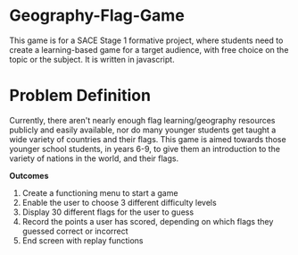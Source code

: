 # Geography-Flag-Game
This game is for a SACE Stage 1 formative project, where students need to create a learning-based game for a target audience, with free choice on the topic or the subject. It is written in javascript.

# Problem Definition
Currently, there aren't nearly enough flag learning/geography resources publicly and easily available, nor do many younger students get taught a wide variety of countries and their flags. This game is aimed towards those younger school students, in years 6-9, to give them an introduction to the variety of nations in the world, and their flags.

**Outcomes**
1. Create a functioning menu to start a game
2. Enable the user to choose 3 different difficulty levels
3. Display 30 different flags for the user to guess
4. Record the points a user has scored, depending on which flags they guessed correct or incorrect
5. End screen with replay functions
